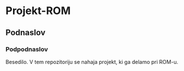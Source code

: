 # Projekt-ROM
## Podnaslov
### Podpodnaslov
Besedilo. V tem repozitoriju se nahaja projekt, ki ga delamo pri ROM-u.
